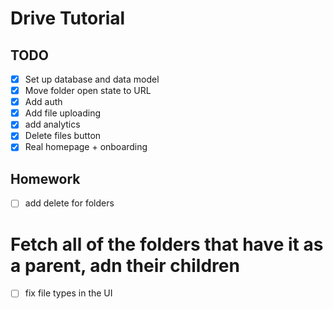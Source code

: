 # Drive Tutorial

## TODO

- [x] Set up database and data model
- [x] Move folder open state to URL
- [x] Add auth
- [x] Add file uploading
- [x] add analytics
- [x] Delete files button
- [x] Real homepage + onboarding

## Homework

- [ ] add delete for folders

# Fetch all of the folders that have it as a parent, adn their children

- [ ] fix file types in the UI
